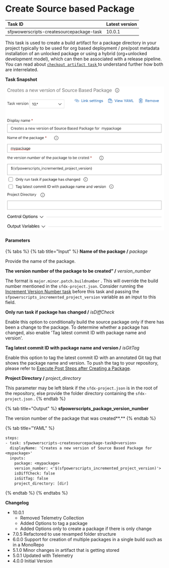 # Create Source based Package

| Task ID | Latest version |
| :--- | :--- |
| sfpwowerscripts-createsourcepackage-task | 10.0.1 |

This task is used to create a build artifact for a package directory  in your project typically to be used for  org based deployment / pre/post metadata installation of an unlocked package or using a hybrid \(org+unlocked development model\), which can then be associated with a release pipeline. You can read about [`checkout artifact task` ](../deployment-tasks/checkout-a-build-artifact.md)to understand further how both are interrelated.

**Task Snapshot**

![](../../../.gitbook/assets/screen-shot-2020-07-03-at-11.09.14-pm.png)

#### Parameters

{% tabs %}
{% tab title="Input" %}
**Name of the package /** _package_

Provide the name of the package.

**The version number of the package to be created” /** _version\_number_

The format is `major.minor.patch.buildnumber` . This will override the build number mentioned in the `sfdx-project.json`. Consider running the [Increment Version Number task](../utility-tasks/increment-version-number-of-a-package.md) before this task and passing the `sfpowerscripts_incremented_project_version` variable as an input to this field. 

**Only run task if package has changed /** _isDiffCheck_

Enable this option to conditionally build the source package only if there has been a change to the package. To determine whether a package has changed, also enable 'Tag latest commit ID with package name and version'.

**Tag latest commit ID with package name and version /** _isGitTag_

Enable this option to tag the latest commit ID with an annotated Git tag that shows the package name and version. To push the tag to your repository, please refer to [Execute Post Steps after Creating a Package](execute-post-steps-after-creating-a-package.md). 

**Project Directory /** _project\_directory_

This parameter may be left blank if the `sfdx-project.json` is in the root of the repository, else provide the folder directory containing the `sfdx-project.json` .
{% endtab %}

{% tab title="Output" %}
**sfpowerscripts\_package\_version\_number**

The version number of the package that was created**.**
{% endtab %}

{% tab title="YAML" %}
```text
steps:
- task: sfpwowerscripts-createsourcepackage-task@<version>
  displayName: 'Creates a new version of Source Based Package for <mypackage>'
  inputs:
    package: <mypackage>
    version_number: <'$(sfpowerscripts_incremented_project_version)'>
    isDiffCheck: false
    isGitTag: false
    project_directory: [dir]
```
{% endtab %}
{% endtabs %}

**Changelog**

* 10.0.1 
  * Removed Telemetry Collection
  * Added Options to tag a package
  * Added Options only to create a package if there is only change
* 7.0.5 Refactored to use revamped folder structure
* 6.0.0 Support for creation of multiple packages in a single build such as in a MonoRepo
* 5.1.0 Minor changes in artifact that is getting stored
* 5.0.1 Updated with Telemetry
* 4.0.0 Initial Version


